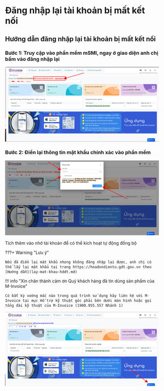 # **Đăng nhập lại tài khoản bị mất kết nối**

## **Hướng dẫn đăng nhập lại tài khoản bị mất kết nối**

### Bước 1: Truy cập vào phần mềm mSMI, ngay ở giao diện anh chị bấm vào đăng nhập lại

[![Hình 1]][Hình 1]

[Hình 1]: ../../assets/images/mSMI/mmsi_dangNhapLai_1.png

### Bước 2: Điền lại thông tin mật khẩu chính xác vào phần mềm

[![Hình 2]][Hình 2]

[Hình 2]: ../../assets/images/mSMI/mmsi_dangNhapLai_2.png

Tích thêm vào nhớ tài khoản để có thể kích hoạt tự động đồng bộ

???+ Warning "Lưu ý"

    Nếu đã điền lại mật khẩu nhưng không đăng nhập lại được, anh chị có thể lấy lại mật khẩu tại trang https://hoadondientu.gdt.gov.vn theo [Hướng dẫn](lay-mat-khau-hddt.md)

!!! info "Xin chân thành cảm ơn Quý khách hàng đã tin dùng sản phẩm của M-Invoice"

    Có bất kỳ vướng mắc nào trong quá trình sử dụng hãy liên hệ với M-Invoice tại mục Hỗ trợ kỹ thuật góc phải bên dưới màn hình hoặc gọi tổng đài kỹ thuật của M-Invoice (1900.955.557 Nhánh 1)

![Hình 5](../../assets/images/mSMI/msmi_footer.png)
